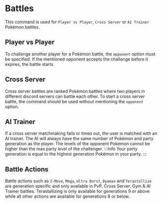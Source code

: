 # Battles

This command is used for `Player vs Player`, `Cross Server` or `AI Trainer` Pokémon battles.

## Player vs Player

To challenge another player for a Pokémon battle, the `opponent` option must be specified. If the mentioned opponent accepts the challenge before it expires, the battle starts.

## Cross Server

Cross server battles are ranked Pokémon battles where two players in different discord servers can battle each other. To start a cross server battle, the command should be used without mentioning the `opponent` option.

## AI Trainer

If a cross server matchmaking fails or times out, the user is matched with an AI trainer. The AI will always have the same number of Pokémon and party generation as the player. The levels of the opponent Pokémon cannot be higher than the max party level of the challenger.
:::Info
Your party generation is equal to the highest generation Pokémon in your party.
:::

## Battle Actions

Battle actions such as `Z-Move`, `Mega`, `Ultra Burst`, `Dyamax` and `Terastallize` are generation specific and only available in PvP, Cross Server, Gym & AI Trainer battles. Terastallizing is only available for generations 9 or above while all other actions are available for generations 8 or below.